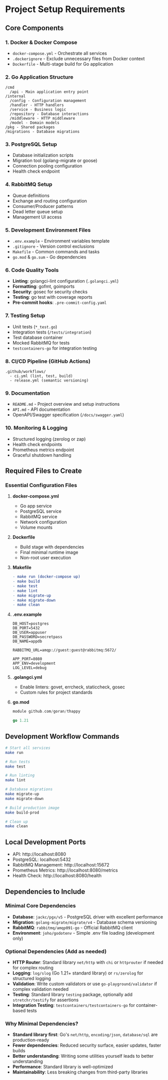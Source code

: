 # Project Setup Requirements

## Core Components

### 1. Docker & Docker Compose
- `docker-compose.yml` - Orchestrate all services
- `.dockerignore` - Exclude unnecessary files from Docker context
- `Dockerfile` - Multi-stage build for Go application

### 2. Go Application Structure
```
/cmd
  /api - Main application entry point
/internal
  /config - Configuration management
  /handler - HTTP handlers
  /service - Business logic
  /repository - Database interactions
  /middleware - HTTP middleware
  /model - Domain models
/pkg - Shared packages
/migrations - Database migrations
```

### 3. PostgreSQL Setup
- Database initialization scripts
- Migration tool (golang-migrate or goose)
- Connection pooling configuration
- Health check endpoint

### 4. RabbitMQ Setup
- Queue definitions
- Exchange and routing configuration
- Consumer/Producer patterns
- Dead letter queue setup
- Management UI access

### 5. Development Environment Files
- `.env.example` - Environment variables template
- `.gitignore` - Version control exclusions
- `Makefile` - Common commands and tasks
- `go.mod` & `go.sum` - Go dependencies

### 6. Code Quality Tools
- **Linting**: golangci-lint configuration (`.golangci.yml`)
- **Formatting**: gofmt, goimports
- **Security**: gosec for security checks
- **Testing**: go test with coverage reports
- **Pre-commit hooks**: `.pre-commit-config.yaml`

### 7. Testing Setup
- Unit tests (`*_test.go`)
- Integration tests (`/tests/integration`)
- Test database container
- Mocked RabbitMQ for tests
- `testcontainers-go` for integration testing

### 8. CI/CD Pipeline (GitHub Actions)
```
.github/workflows/
  - ci.yml (lint, test, build)
  - release.yml (semantic versioning)
```

### 9. Documentation
- `README.md` - Project overview and setup instructions
- `API.md` - API documentation
- OpenAPI/Swagger specification (`/docs/swagger.yaml`)

### 10. Monitoring & Logging
- Structured logging (zerolog or zap)
- Health check endpoints
- Prometheus metrics endpoint
- Graceful shutdown handling

## Required Files to Create

### Essential Configuration Files

1. **docker-compose.yml**
   - Go app service
   - PostgreSQL service
   - RabbitMQ service
   - Network configuration
   - Volume mounts

2. **Dockerfile**
   - Build stage with dependencies
   - Final minimal runtime image
   - Non-root user execution

3. **Makefile**
   ```makefile
   - make run (docker-compose up)
   - make build
   - make test
   - make lint
   - make migrate-up
   - make migrate-down
   - make clean
   ```

4. **.env.example**
   ```env
   DB_HOST=postgres
   DB_PORT=5432
   DB_USER=appuser
   DB_PASSWORD=secretpass
   DB_NAME=appdb
   
   RABBITMQ_URL=amqp://guest:guest@rabbitmq:5672/
   
   APP_PORT=8080
   APP_ENV=development
   LOG_LEVEL=debug
   ```

5. **.golangci.yml**
   - Enable linters: govet, errcheck, staticcheck, gosec
   - Custom rules for project standards

6. **go.mod**
   ```go
   module github.com/goran/thappy
   
   go 1.21
   ```

## Development Workflow Commands

```bash
# Start all services
make run

# Run tests
make test

# Run linting
make lint

# Database migrations
make migrate-up
make migrate-down

# Build production image
make build-prod

# Clean up
make clean
```

## Local Development Ports
- API: http://localhost:8080
- PostgreSQL: localhost:5432
- RabbitMQ Management: http://localhost:15672
- Prometheus Metrics: http://localhost:8080/metrics
- Health Check: http://localhost:8080/health

## Dependencies to Include

### Minimal Core Dependencies
- **Database**: `jackc/pgx/v5` - PostgreSQL driver with excellent performance
- **Migration**: `golang-migrate/migrate/v4` - Database schema versioning
- **RabbitMQ**: `rabbitmq/amqp091-go` - Official RabbitMQ client
- **Environment**: `joho/godotenv` - Simple .env file loading (development only)

### Optional Dependencies (Add as needed)
- **HTTP Router**: Standard library `net/http` with `chi` or `httprouter` if needed for complex routing
- **Logging**: `log/slog` (Go 1.21+ standard library) or `rs/zerolog` for structured logging
- **Validation**: Write custom validators or use `go-playground/validator` if complex validation needed
- **Testing**: Standard library `testing` package, optionally add `stretchr/testify` for assertions
- **Integration Testing**: `testcontainers/testcontainers-go` for container-based tests

### Why Minimal Dependencies?
- **Standard library first**: Go's `net/http`, `encoding/json`, `database/sql` are production-ready
- **Fewer dependencies**: Reduced security surface, easier updates, faster builds
- **Better understanding**: Writing some utilities yourself leads to better understanding
- **Performance**: Standard library is well-optimized
- **Maintainability**: Less breaking changes from third-party libraries